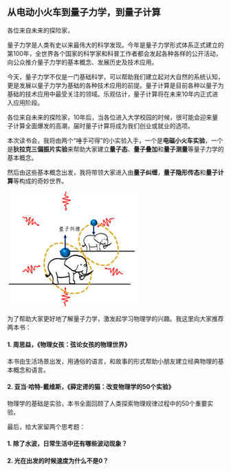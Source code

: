 从电动小火车到量子力学，到量子计算
---

各位来自未来的探险家，

量子力学是人类有史以来最伟大的科学发现。今年是量子力学形式体系正式建立的第100年，全世界各个国家的科学家和科普工作者都会发起各种各样的公开活动，向公众推介量子力学的基本概念、发展历史及技术应用。

今天，量子力学不仅是一门基础科学，可以帮助我们建立起对大自然的系统认知，更是发展以量子力学为基础的各种技术应用的前提。量子计算是目前各种以量子为基础的技术应用中最受关注的领域。乐观估计，量子计算将在未来10年内正式进入应用阶段。

各位来自未来的探险家，10年后，当各位进入大学校园的时候，很可能会迎来量子计算全面爆发的高潮，届时量子计算将成为我们创业或就业的选项。

本次读书会，我将由两个“唾手可得”的小实验入手，一个是**电磁小火车实验**，一个是**狄拉克三偏振片实验**来帮助大家建立**量子态**、**量子叠加**和**量子测量**等量子力学的基本概念。

然后由这些基本概念出发，我将带领大家进入由**量子纠缠**，**量子隐形传态**和**量子计算**等构成的奇妙世界。

<img src="https://github.com/jiyanjiang/My_Physics_Book/blob/main/News/q_entangle.png" width="60%">

为了帮助大家更好地了解量子力学，激发起学习物理学的兴趣。我这里向大家推荐两本书：

#### 1. 周思益，《物理女孩：弦论女孩的物理世界》

本书由生活场景出发，用通俗的语言，和故事的形式帮助小朋友建立经典物理的基本概念和语言。

#### 2. 亚当·哈特-戴维斯，《薛定谔的猫：改变物理学的50个实验》

物理学的基础是实验，本书全面回顾了人类探索物理规律过程中的50个重要实验。


最后，给大家留两个思考题：

#### 1. 除了水波，日常生活中还有哪些波动现象？
#### 2. 光在出发的时候速度为什么不是0？


